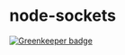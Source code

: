 # node-sockets

[![Greenkeeper badge](https://badges.greenkeeper.io/skeptycal/node-sockets.svg)](https://greenkeeper.io/)
